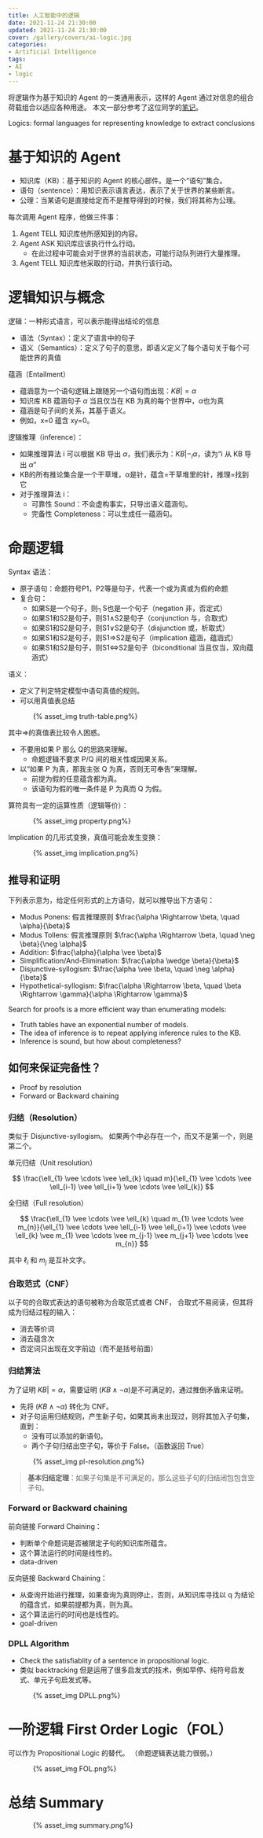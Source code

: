 ```yaml
---
title: 人工智能中的逻辑
date: 2021-11-24 21:30:00
updated: 2021-11-24 21:30:00
cover: /gallery/covers/ai-logic.jpg
categories:
- Artificial Intelligence
tags: 
- AI
- logic
---
```


将逻辑作为基于知识的 Agent 的一类通用表示，这样的 Agent 通过对信息的组合荷载组合以适应各种用途。
本文一部分参考了这位同学的[笔记](https://blog.csdn.net/rectsuly/article/details/73104723)。

<!-- more -->

Logics: formal languages for representing knowledge to extract conclusions

# 基于知识的 Agent

- 知识库（KB）：基于知识的 Agent 的核心部件。是一个“语句”集合。
- 语句（sentence）：用知识表示语言表达，表示了关于世界的某些断言。
- 公理：当某语句是直接给定而不是推导得到的时候，我们将其称为公理。

每次调用 Agent 程序，他做三件事：
1. Agent TELL 知识库他所感知到的内容。
2. Agent ASK 知识库应该执行什么行动。
   - 在此过程中可能会对于世界的当前状态，可能行动队列进行大量推理。
3. Agent TELL 知识库他采取的行动，并执行该行动。

# 逻辑知识与概念

逻辑：一种形式语言，可以表示能得出结论的信息 
- 语法（Syntax）：定义了语言中的句子 
- 语义（Semantics）：定义了句子的意思，即语义定义了每个语句关于每个可能世界的真值 

蕴涵（Entailment）
- 蕴涵意为一个语句逻辑上跟随另一个语句而出现：$KB |= \alpha$
- 知识库 KB 蕴涵句子 $\alpha$ 当且仅当在 KB 为真的每个世界中，$\alpha$也为真
- 蕴涵是句子间的关系，其基于语义。
- 例如，x=0 蕴含 xy=0。

逻辑推理（inference）：
- 如果推理算法 i 可以根据 KB 导出 $\alpha$，我们表示为：$KB |-_{i} \alpha$，读为“i 从 KB 导出 $\alpha$”
- KB的所有推论集合是一个干草堆，α是针，蕴含=干草堆里的针，推理=找到它 
- 对于推理算法 i：
  - 可靠性 Sound：不会虚构事实，只导出语义蕴涵句。
  - 完备性 Completeness：可以生成任一蕴涵句。

# 命题逻辑

Syntax 语法：
- 原子语句：命题符号P1，P2等是句子，代表一个或为真或为假的命题 
- 复合句： 
    - 如果S是一个句子，则┐S也是一个句子（negation 非，否定式） 
    - 如果S1和S2是句子，则S1∧S2是句子（conjunction 与，合取式） 
    - 如果S1和S2是句子，则S1∨S2是句子（disjunction 或，析取式） 
    - 如果S1和S2是句子，则S1=>S2是句子（implication 蕴涵，蕴涵式） 
    - 如果S1和S2是句子，则S1<=>S2是句子（biconditional 当且仅当，双向蕴涵式）

语义：
- 定义了判定特定模型中语句真值的规则。
- 可以用真值表总结

<div style="width:80%; margin:auto">{% asset_img truth-table.png%}</div>

其中=>的真值表比较令人困惑。
- 不要用如果 P 那么 Q的思路来理解。
  - 命题逻辑不要求 P/Q 间的相关性或因果关系。
- 以“如果 P 为真，那我主张 Q 为真，否则无可奉告”来理解。
  - 前提为假的任意蕴含都为真。
  - 该语句为假的唯一条件是 P 为真而 Q 为假。

算符具有一定的运算性质（逻辑等价）：
<div style="width:80%; margin:auto">{% asset_img property.png%}</div>

Implication 的几形式变换，真值可能会发生变换：
<div style="width:80%; margin:auto">{% asset_img implication.png%}</div>

## 推导和证明

下列表示意为，给定任何形式的上方语句，就可以推导出下方语句：
- Modus Ponens: 假言推理原则 $\frac{\alpha \Rightarrow \beta, \quad \alpha}{\beta}$
- Modus Tollens: 假言推理原则 $\frac{\alpha \Rightarrow \beta, \quad \neg \beta}{\neg \alpha}$
- Addition: $\frac{\alpha}{\alpha \vee \beta}$
- Simplification/And-Elimination: $\frac{\alpha \wedge \beta}{\beta}$
- Disjunctive-syllogism: $\frac{\alpha \vee \beta, \quad \neg \alpha}{\beta}$
- Hypothetical-syllogism: $\frac{\alpha \Rightarrow \beta, \quad \beta \Rightarrow \gamma}{\alpha \Rightarrow \gamma}$

Search for proofs is a more efficient way than enumerating models: 
- Truth tables have an exponential number of models.
- The idea of inference is to repeat applying inference rules to the KB.
- Inference is sound, but how about completeness?

## 如何来保证完备性？

- Proof by resolution
- Forward or Backward chaining

### 归结（Resolution）

类似于 Disjunctive-syllogism。
如果两个中必存在一个，而又不是第一个，则是第二个。

单元归结（Unit resolution）

$$
\frac{\ell_{1} \vee \cdots \vee \ell_{k} \quad m}{\ell_{1} \vee \cdots \vee \ell_{i-1} \vee \ell_{i+1} \vee \cdots \vee \ell_{k}}
$$

全归结（Full resolution）

$$
\frac{\ell_{1} \vee \cdots \vee \ell_{k} \quad m_{1} \vee \cdots \vee m_{n}}{\ell_{1} \vee \cdots \vee \ell_{i-1} \vee \ell_{i+1} \vee \cdots \vee \ell_{k} \vee m_{1} \vee \cdots \vee m_{j-1} \vee m_{j+1} \vee \cdots \vee m_{n}}
$$

其中 $\ell_{i}$ 和 $m_{j}$ 是互补文字。

### 合取范式（CNF）

以子句的合取式表达的语句被称为合取范式或者 CNF， 合取式不易阅读，但其将成为归结过程的输入：
- 消去等价词
- 消去蕴含次
- 否定词只出现在文字前边（而不是括号前面）

### 归结算法

为了证明 $KB |= \alpha$，需要证明 $(KB \wedge \neg\alpha)$是不可满足的，通过推倒矛盾来证明。
- 先将 $(KB \wedge \neg\alpha)$ 转化为 CNF。
- 对子句运用归结规则，产生新子句，如果其尚未出现过，则将其加入子句集，直到：
  - 没有可以添加的新语句。
  - 两个子句归结出空子句，等价于 False。（函数返回 True）

<div style="width:80%; margin:auto">{% asset_img pl-resolution.png%}</div>

> **基本归结定理**：如果子句集是不可满足的，那么这些子句的归结闭包包含空子句。

### Forward or Backward chaining

前向链接 Forward Chaining：
- 判断单个命题词是否被限定子句的知识库所蕴含。
- 这个算法运行的时间是线性的。
- data-driven

反向链接 Backward Chaining：
- 从查询开始进行推理，如果查询为真则停止，否则，从知识库寻找以 q 为结论的蕴含式，如果前提都为真，则为真。
- 这个算法运行的时间也是线性的。
- goal-driven

### DPLL Algorithm

- Check the satisfiablity of a sentence in propositional logic.
- 类似 backtracking 但是运用了很多启发式的技术，例如早停、纯符号启发式、单元子句启发式等。

<div style="width:80%; margin:auto">{% asset_img DPLL.png%}</div>


# 一阶逻辑 First Order Logic（FOL）

可以作为 Propositional Logic 的替代。
（命题逻辑表达能力很弱。）

<div style="width:80%; margin:auto">{% asset_img FOL.png%}</div>

# 总结 Summary

<div style="width:80%; margin:auto">{% asset_img summary.png%}</div>
